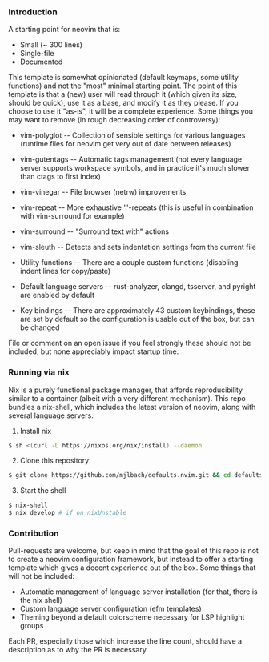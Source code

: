 ### Introduction

A starting point for neovim that is:

* Small (~ 300 lines)
* Single-file 
* Documented 

This template is somewhat opinionated (default keymaps, some utility functions) and not the "most" minimal starting point. The point of this template is that a (new) user will read through it (which given its size, should be quick), use it as a base, and modify it as they please. If you choose to use it "as-is", it will be a complete experience. Some things you may want to remove (in rough decreasing order of controversy):

* vim-polyglot					   -- Collection of sensible settings for various languages (runtime files for neovim get very out of date between releases)
* vim-gutentags					   -- Automatic tags management (not every language server supports workspace symbols, and in practice it's much slower than ctags to first index)
* vim-vinegar              -- File browser (netrw) improvements
* vim-repeat  				     -- More exhaustive '.'-repeats (this is useful in combination with vim-surround for example)
* vim-surround             -- "Surround text with" actions
* vim-sleuth 						   -- Detects and sets indentation settings from the current file

* Utility functions        -- There are a couple custom functions (disabling indent lines for copy/paste)
* Default language servers -- rust-analyzer, clangd, tsserver, and pyright are enabled by default
* Key bindings					   -- There are approximately 43 custom keybindings, these are set by default so the configuration is usable out of the box, but can be changed

File or comment on an open issue if you feel strongly these should not be included, but none appreciably impact startup time.

### Running via nix

Nix is a purely functional package manager, that affords reproducibility similar to a container (albeit with a very different mechanism). This repo bundles a nix-shell, which includes the latest version of neovim, along with several language servers.

1. Install nix
```bash
$ sh <(curl -L https://nixos.org/nix/install) --daemon
```

2. Clone this repository:
```bash
$ git clone https://github.com/mjlbach/defaults.nvim.git && cd defaults.nvim
```

3. Start the shell
```bash
$ nix-shell 
$ nix develop # if on nixUnstable
```
### Contribution

Pull-requests are welcome, but keep in mind that the goal of this repo is not to create a neovim configuration framework, but instead to offer a starting template which gives a decent experience out of the box. Some things that will not be included:

* Automatic management of language server installation (for that, there is the nix shell)
* Custom language server configuration (efm templates)
* Theming beyond a default colorscheme necessary for LSP highlight groups

Each PR, especially those which increase the line count, should have a description as to why the PR is necessary.
